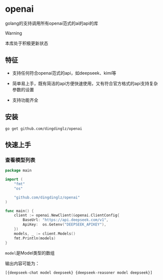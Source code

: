 # openai

golang的支持调用所有openai范式的ai的api的库

> [!WARNING]
> 本库处于积极更新状态

## 特征

- 支持任何符合openai范式的api，如deepseek、kimi等

- 简单易上手，既有简洁的api方便快速使用，又有符合官方格式的api支持复杂参数的设置

- 支持功能齐全

## 安装

```shell
go get github.com/dingdinglz/openai
```

## 快速上手

### 查看模型列表

```go
package main

import (
	"fmt"
	"os"

	"github.com/dingdinglz/openai"
)

func main() {
	client := openai.NewClient(&openai.ClientConfig{
		BaseUrl: "https://api.deepseek.com/v1",
		ApiKey:  os.Getenv("DEEPSEEK_APIKEY"),
	})
	models, _ := client.Models()
	fmt.Println(models)
}
```

`model`是Model类型的数组

输出内容可能为：

```
[{deepseek-chat model deepseek} {deepseek-reasoner model deepseek}]
```
